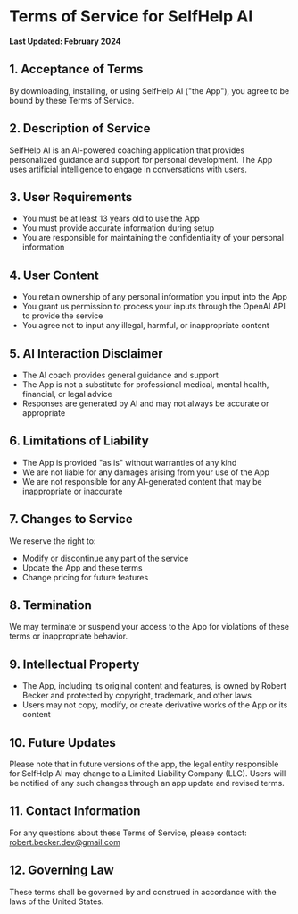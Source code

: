 # Terms of Service for SelfHelp AI

**Last Updated: February 2024**

## 1. Acceptance of Terms
By downloading, installing, or using SelfHelp AI ("the App"), you agree to be bound by these Terms of Service.

## 2. Description of Service
SelfHelp AI is an AI-powered coaching application that provides personalized guidance and support for personal development. The App uses artificial intelligence to engage in conversations with users.

## 3. User Requirements
- You must be at least 13 years old to use the App
- You must provide accurate information during setup
- You are responsible for maintaining the confidentiality of your personal information

## 4. User Content
- You retain ownership of any personal information you input into the App
- You grant us permission to process your inputs through the OpenAI API to provide the service
- You agree not to input any illegal, harmful, or inappropriate content

## 5. AI Interaction Disclaimer
- The AI coach provides general guidance and support
- The App is not a substitute for professional medical, mental health, financial, or legal advice
- Responses are generated by AI and may not always be accurate or appropriate

## 6. Limitations of Liability
- The App is provided "as is" without warranties of any kind
- We are not liable for any damages arising from your use of the App
- We are not responsible for any AI-generated content that may be inappropriate or inaccurate

## 7. Changes to Service
We reserve the right to:
- Modify or discontinue any part of the service
- Update the App and these terms
- Change pricing for future features

## 8. Termination
We may terminate or suspend your access to the App for violations of these terms or inappropriate behavior.

## 9. Intellectual Property
- The App, including its original content and features, is owned by Robert Becker and protected by copyright, trademark, and other laws
- Users may not copy, modify, or create derivative works of the App or its content

## 10. Future Updates
Please note that in future versions of the app, the legal entity responsible for SelfHelp AI may change to a Limited Liability Company (LLC). Users will be notified of any such changes through an app update and revised terms.

## 11. Contact Information
For any questions about these Terms of Service, please contact:
robert.becker.dev@gmail.com

## 12. Governing Law
These terms shall be governed by and construed in accordance with the laws of the United States.
